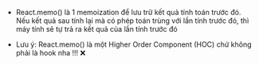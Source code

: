 - React.memo() là 1 memoization để lưu trữ kết quả tính toán trước đó. Nếu kết quả sau tính lại mà có phép toán trùng với lần tính trước đó, thì máy tính sẽ tự trả ra kết quả của lần tính trước đó

- Lưu ý: React.memo() là một Higher Order Component (HOC) chứ không phải là hook nha !!! ❌
